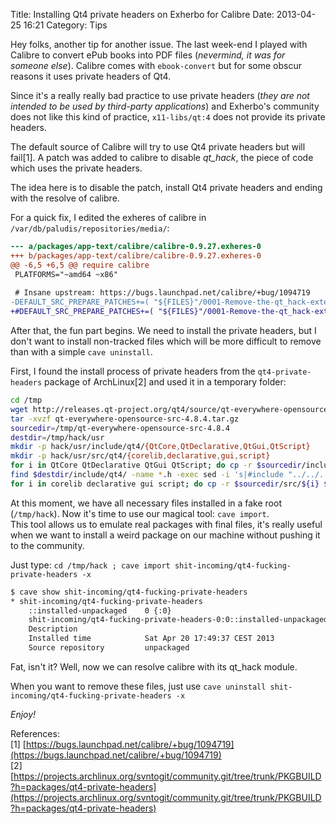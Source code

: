 Title: Installing Qt4 private headers on Exherbo for Calibre
Date: 2013-04-25 16:21
Category: Tips

Hey folks, another tip for another issue. The last week-end I played with Calibre to convert ePub books into PDF files (_nevermind, it was for someone else_). Calibre comes with `ebook-convert` but for some obscur reasons it uses private headers of Qt4.

Since it's a really really bad practice to use private headers (_they are not intended to be used by third-party applications_) and Exherbo's community does not like this kind of practice, `x11-libs/qt:4` does not provide its private headers.

The default source of Calibre will try to use Qt4 private headers but will fail[1]. A patch was added to calibre to disable *qt_hack*, the piece of code which uses the private headers.

The idea here is to disable the patch, install Qt4 private headers and ending with the resolve of calibre.

For a quick fix, I edited the exheres of calibre in `/var/db/paludis/repositories/media/`:

``` diff
--- a/packages/app-text/calibre/calibre-0.9.27.exheres-0
+++ b/packages/app-text/calibre/calibre-0.9.27.exheres-0
@@ -6,5 +6,5 @@ require calibre
 PLATFORMS="~amd64 ~x86"
  
 # Insane upstream: https://bugs.launchpad.net/calibre/+bug/1094719
-DEFAULT_SRC_PREPARE_PATCHES+=( "${FILES}"/0001-Remove-the-qt_hack-extension-because-it-uses-private.patch )
+#DEFAULT_SRC_PREPARE_PATCHES+=( "${FILES}"/0001-Remove-the-qt_hack-extension-because-it-uses-private.patch )
```

After that, the fun part begins.
We need to install the private headers, but I don't want to install non-tracked files which will be more difficult to remove than with a simple `cave uninstall`.

First, I found the install process of private headers from the `qt4-private-headers` package of ArchLinux[2] and used it in a temporary folder:

``` bash
cd /tmp
wget http://releases.qt-project.org/qt4/source/qt-everywhere-opensource-src-4.8.4.tar.gz
tar -xvzf qt-everywhere-opensource-src-4.8.4.tar.gz
sourcedir=/tmp/qt-everywhere-opensource-src-4.8.4
destdir=/tmp/hack/usr
mkdir -p hack/usr/include/qt4/{QtCore,QtDeclarative,QtGui,QtScript}
mkdir -p hack/usr/src/qt4/{corelib,declarative,gui,script}
for i in QtCore QtDeclarative QtGui QtScript; do cp -r $sourcedir/include/${i}/private/ $destdir/include/qt4/${i}/ ; done
find $destdir/include/qt4/ -name *.h -exec sed -i 's|#include "../../../src/|#include "../../../src/qt4/|' {} \;
for i in corelib declarative gui script; do cp -r $sourcedir/src/${i} $destdir/src/qt4/ ; done
```

At this moment, we have all necessary files installed in a fake root (`/tmp/hack`). Now it's time to use our magical tool: `cave import`.  
This tool allows us to emulate real packages with final files, it's really useful when we want to install a weird package on our machine without pushing it to the community.

Just type: `cd /tmp/hack ; cave import shit-incoming/qt4-fucking-private-headers -x`

``` bash
$ cave show shit-incoming/qt4-fucking-private-headers
* shit-incoming/qt4-fucking-private-headers
    ::installed-unpackaged    0 {:0}
    shit-incoming/qt4-fucking-private-headers-0:0::installed-unpackaged (world)
    Description
    Installed time            Sat Apr 20 17:49:37 CEST 2013
    Source repository         unpackaged
```

Fat, isn't it? Well, now we can resolve calibre with its qt\_hack module.

When you want to remove these files, just use `cave uninstall shit-incoming/qt4-fucking-private-headers -x`

_Enjoy!_

References:  
[1] [https://bugs.launchpad.net/calibre/+bug/1094719](https://bugs.launchpad.net/calibre/+bug/1094719)  
[2] [https://projects.archlinux.org/svntogit/community.git/tree/trunk/PKGBUILD?h=packages/qt4-private-headers](https://projects.archlinux.org/svntogit/community.git/tree/trunk/PKGBUILD?h=packages/qt4-private-headers)
